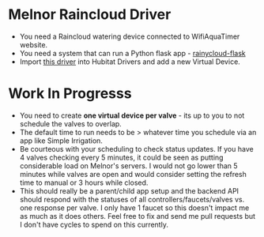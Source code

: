 # Melnor Raincloud Driver
* You need a Raincloud watering device connected to WifiAquaTimer website.
* You need a system that can run a Python flask app -
[rainycloud-flask](https://github.com/bdwilson/raincloudy-flask)
* Import [this
driver](https://raw.githubusercontent.com/bdwilson/hubitat/master/Raincloud/Raincloud.groovy)
into Hubitat Drivers and add a new Virtual Device. 

# Work In Progresss
* You need to create __one virtual device per valve__ - its up to you to not schedule the valves to overlap.
* The default time to run needs to be > whatever time you schedule via an app like Simple Irrigation.
* Be courteous with your scheduling to check status updates. If you have 4 valves checking every 5 minutes, it could be seen as putting considerable load on Melnor's servers. I would not go lower than 5 minutes while valves are open and would consider setting the refresh time to manual or 3 hours while closed. 
* This should really be a parent/child app setup and the backend API should
respond with the statuses of all controllers/faucets/valves vs. one response
per valve. I only have 1 faucet so this doesn't impact me as much as it does
others. Feel free to fix and send me pull requests but I don't have cycles to
spend on this currently.

